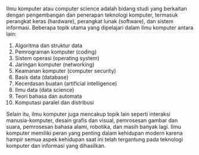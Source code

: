 Ilmu komputer atau computer science adalah bidang studi yang berkaitan dengan pengembangan dan penerapan teknologi komputer, termasuk perangkat keras (hardware), perangkat lunak (software), dan sistem informasi. Beberapa topik utama yang dipelajari dalam ilmu komputer antara lain:

1. Algoritma dan struktur data
2. Pemrograman komputer (coding)
3. Sistem operasi (operating system)
4. Jaringan komputer (networking)
5. Keamanan komputer (computer security)
6. Basis data (database)
7. Kecerdasan buatan (artificial intelligence)
8. Ilmu data (data science)
9. Teori bahasa dan automata
10. Komputasi paralel dan distribusi

Selain itu, ilmu komputer juga mencakup topik lain seperti interaksi manusia-komputer, desain grafis dan visual, pemrosesan gambar dan suara, pemrosesan bahasa alami, robotika, dan masih banyak lagi. Ilmu komputer memiliki peran yang penting dalam kehidupan modern karena hampir semua aspek kehidupan saat ini telah tergantung pada teknologi komputer dan informasi yang dihasilkan.
